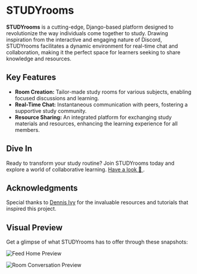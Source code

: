 # STUDYrooms

**STUDYrooms** is a cutting-edge, Django-based platform designed to revolutionize the way individuals come together to study. Drawing inspiration from the interactive and engaging nature of Discord, STUDYrooms facilitates a dynamic environment for real-time chat and collaboration, making it the perfect space for learners seeking to share knowledge and resources.

## Key Features

- **Room Creation:** Tailor-made study rooms for various subjects, enabling focused discussions and learning.
- **Real-Time Chat:** Instantaneous communication with peers, fostering a supportive study community.
- **Resource Sharing:** An integrated platform for exchanging study materials and resources, enhancing the learning experience for all members.

## Dive In

Ready to transform your study routine? Join STUDYrooms today and explore a world of collaborative learning. [Have a look 👀 ](https://studybuddev.herokuapp.com/).

## Acknowledgments

Special thanks to [Dennis Ivy](https://github.com/divanov11/) for the invaluable resources and tutorials that inspired this project.

## Visual Preview

Get a glimpse of what STUDYrooms has to offer through these snapshots:

![Feed Home Preview](https://github.com/FaisalBinHassan/STUDYrooms/assets/83821827/c0f6a929-ee84-46f1-b754-af02c896f57d)

![Room Conversation Preview](https://github.com/FaisalBinHassan/STUDYrooms/assets/83821827/124046a4-4fc9-4dd1-9d35-64e825e8eac9)








